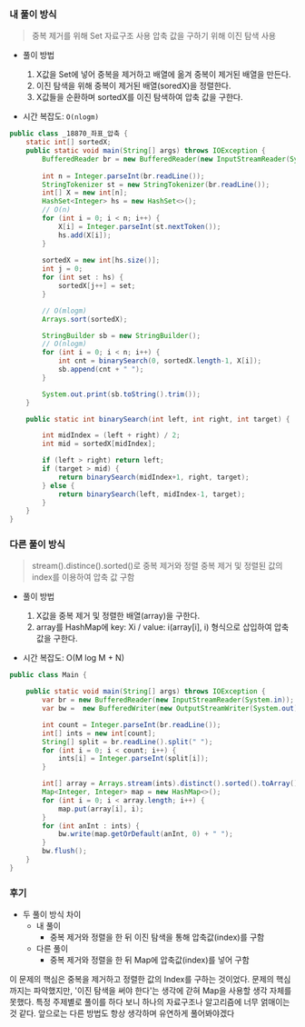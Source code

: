 ### 내 풀이 방식
> 중복 제거를 위해 Set 자료구조 사용
> 압축 값을 구하기 위해 이진 탐색 사용

- 풀이 방법
  1. X값을 Set에 넣어 중복을 제거하고 배열에 옮겨 중복이 제거된 배열을 만든다.
  2. 이진 탐색을 위해 중복이 제거된 배열(soredX)을 정렬한다.
  3. X값들을 순환하며 sortedX를 이진 탐색하여 압축 값을 구한다.

- 시간 복잡도: `O(nlogm)`

``` java
public class _18870_좌표_압축 {
    static int[] sortedX;
    public static void main(String[] args) throws IOException {
        BufferedReader br = new BufferedReader(new InputStreamReader(System.in));
    
        int n = Integer.parseInt(br.readLine());
        StringTokenizer st = new StringTokenizer(br.readLine());
        int[] X = new int[n];
        HashSet<Integer> hs = new HashSet<>();
        // O(n)
        for (int i = 0; i < n; i++) {
            X[i] = Integer.parseInt(st.nextToken());
            hs.add(X[i]);
        }
        
        sortedX = new int[hs.size()];
        int j = 0;
        for (int set : hs) {
            sortedX[j++] = set;
        }

        // O(mlogm)
        Arrays.sort(sortedX);

        StringBuilder sb = new StringBuilder();
        // O(nlogm)
        for (int i = 0; i < n; i++) {
            int cnt = binarySearch(0, sortedX.length-1, X[i]);
            sb.append(cnt + " ");
        }

        System.out.print(sb.toString().trim());
    }

    public static int binarySearch(int left, int right, int target) {

        int midIndex = (left + right) / 2;
        int mid = sortedX[midIndex];

        if (left > right) return left;
        if (target > mid) {
            return binarySearch(midIndex+1, right, target);
        } else {
            return binarySearch(left, midIndex-1, target);
        }
    }
}
```

### 다른 풀이 방식
> stream().distince().sorted()로 중복 제거와 정렬
> 중복 제거 및 정렬된 값의 index를 이용하여 압축 값 구함

- 풀이 방법
  1. X값을 중복 제거 및 정렬한 배열(array)을 구한다.
  2. array를 HashMap에 key: Xi / value: i(array[i], i) 형식으로 삽입하여 압축 값을 구한다.

- 시간 복잡도: O(M log M + N)

``` java
public class Main {

    public static void main(String[] args) throws IOException {
        var br = new BufferedReader(new InputStreamReader(System.in));
        var bw =  new BufferedWriter(new OutputStreamWriter(System.out));

        int count = Integer.parseInt(br.readLine());
        int[] ints = new int[count];
        String[] split = br.readLine().split(" ");
        for (int i = 0; i < count; i++) {
            ints[i] = Integer.parseInt(split[i]);
        }

        int[] array = Arrays.stream(ints).distinct().sorted().toArray();
        Map<Integer, Integer> map = new HashMap<>();
        for (int i = 0; i < array.length; i++) {
            map.put(array[i], i);
        }
        for (int anInt : ints) {
            bw.write(map.getOrDefault(anInt, 0) + " ");
        }
        bw.flush();
    }
}
```

### 후기
- 두 풀이 방식 차이
  - 내 풀이
    - 중복 제거와 정렬을 한 뒤 이진 탐색을 통해 압축값(index)를 구함
  - 다른 풀이
    - 중복 제거와 정렬을 한 뒤 Map에 압축값(index)를 넣어 구함

이 문제의 핵심은 중복을 제거하고 정렬한 값의 Index를 구하는 것이었다.
문제의 핵심까지는 파악했지만, '이진 탐색을 써야 한다'는 생각에 갇혀 Map을 사용할 생각 자체를 못했다.
특정 주제별로 풀이를 하다 보니 하나의 자료구조나 알고리즘에 너무 얽매이는 것 같다.
앞으로는 다른 방법도 항상 생각하며 유연하게 풀어봐야겠다